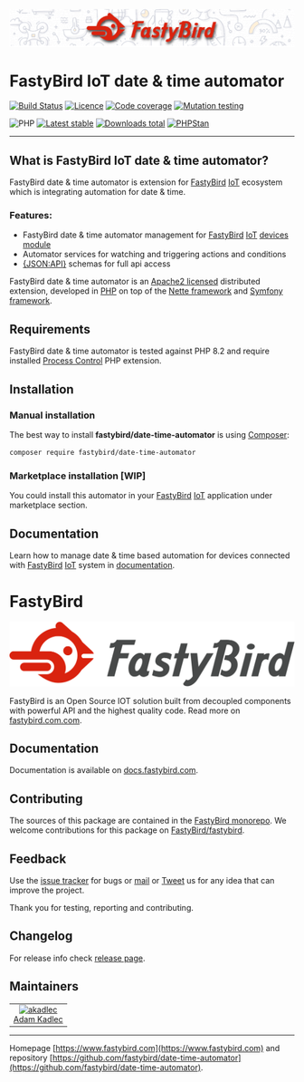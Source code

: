 <p align="center">
	<img src="https://github.com/fastybird/.github/blob/main/assets/repo_title.png?raw=true" alt="FastyBird"/>
</p>

# FastyBird IoT date & time automator

[![Build Status](https://flat.badgen.net/github/checks/FastyBird/date-time-automator/main?cache=300&style=flat-square)](https://github.com/FastyBird/date-time-automator/actions)
[![Licence](https://flat.badgen.net/github/license/FastyBird/date-time-automator?cache=300&style=flat-square)](https://github.com/FastyBird/date-time-automator/blob/main/LICENSE.md)
[![Code coverage](https://flat.badgen.net/coveralls/c/github/FastyBird/date-time-automator?cache=300&style=flat-square)](https://coveralls.io/r/FastyBird/date-time-automator)
[![Mutation testing](https://img.shields.io/endpoint?style=flat-square&url=https%3A%2F%2Fbadge-api.stryker-mutator.io%2Fgithub.com%2FFastyBird%2Fdate-time-automator%2Fmain)](https://dashboard.stryker-mutator.io/reports/github.com/FastyBird/date-time-automator/main)

![PHP](https://flat.badgen.net/packagist/php/FastyBird/date-time-automator?cache=300&style=flat-square)
[![Latest stable](https://flat.badgen.net/packagist/v/FastyBird/date-time-automator/latest?cache=300&style=flat-square)](https://packagist.org/packages/FastyBird/date-time-automator)
[![Downloads total](https://flat.badgen.net/packagist/dt/FastyBird/date-time-automator?cache=300&style=flat-square)](https://packagist.org/packages/FastyBird/date-time-automator)
[![PHPStan](https://flat.badgen.net/static/PHPStan/enabled/green?cache=300&style=flat-square)](https://github.com/phpstan/phpstan)

***

## What is FastyBird IoT date & time automator?

FastyBird date & time automator is extension for [FastyBird](https://www.fastybird.com) [IoT](https://en.wikipedia.org/wiki/Internet_of_things) ecosystem
which is integrating automation for date & time.

### Features:

- FastyBird date & time automator management for [FastyBird](https://www.fastybird.com) [IoT](https://en.wikipedia.org/wiki/Internet_of_things) [devices module](https://github.com/FastyBird/date-time)
- Automator services for watching and triggering actions and conditions
- [{JSON:API}](https://jsonapi.org/) schemas for full api access

FastyBird date & time automator is an [Apache2 licensed](http://www.apache.org/licenses/LICENSE-2.0) distributed extension, developed
in [PHP](https://www.php.net) on top of the [Nette framework](https://nette.org) and [Symfony framework](https://symfony.com).

## Requirements

FastyBird date & time automator is tested against PHP 8.2 and require installed [Process Control](https://www.php.net/manual/en/book.pcntl.php)
PHP extension.

## Installation

### Manual installation

The best way to install **fastybird/date-time-automator** is using [Composer](http://getcomposer.org/):

```sh
composer require fastybird/date-time-automator
```

### Marketplace installation [WIP]

You could install this automator in your [FastyBird](https://www.fastybird.com) [IoT](https://en.wikipedia.org/wiki/Internet_of_things)
application under marketplace section.

## Documentation

Learn how to manage date & time based automation for devices connected with [FastyBird](https://www.fastybird.com) [IoT](https://en.wikipedia.org/wiki/Internet_of_things) system
in [documentation](https://github.com/FastyBird/date-time-automator/blob/main/docs/index.md).

# FastyBird

<p align="center">
	<img src="https://github.com/fastybird/.github/blob/main/assets/fastybird_row.svg?raw=true" alt="FastyBird"/>
</p>

FastyBird is an Open Source IOT solution built from decoupled components with powerful API and the highest quality code. Read more on [fastybird.com.com](https://www.fastybird.com).

## Documentation

Documentation is available on [docs.fastybird.com](https://docs.fastybird.com).

## Contributing

The sources of this package are contained in the [FastyBird monorepo](https://github.com/FastyBird/fastybird). We welcome contributions for this package on [FastyBird/fastybird](https://github.com/FastyBird/).

## Feedback

Use the [issue tracker](https://github.com/FastyBird/fastybird/issues) for bugs
or [mail](mailto:code@fastybird.com) or [Tweet](https://twitter.com/fastybird) us for any idea that can improve the
project.

Thank you for testing, reporting and contributing.

## Changelog

For release info check [release page](https://github.com/FastyBird/fastybird/releases).

## Maintainers

<table>
	<tbody>
		<tr>
			<td align="center">
				<a href="https://github.com/akadlec">
					<img alt="akadlec" width="80" height="80" src="https://avatars3.githubusercontent.com/u/1866672?s=460&amp;v=4" />
				</a>
				<br>
				<a href="https://github.com/akadlec">Adam Kadlec</a>
			</td>
		</tr>
	</tbody>
</table>

***
Homepage [https://www.fastybird.com](https://www.fastybird.com) and
repository [https://github.com/fastybird/date-time-automator](https://github.com/fastybird/date-time-automator).

